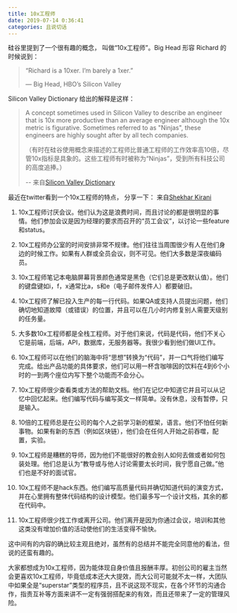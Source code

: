 ```yaml
---
title: 10x工程师
date: 2019-07-14 0:36:41
categories: 且说切话
---
```

硅谷里提到了一个很有趣的概念， 叫做“10x工程师”。Big Head 形容 Richard 的时候说到：
> “Richard is a 10xer. I’m barely a 1xer.”
>
> — Big Head, HBO’s Silicon Valley

Silicon Valley Dictionary 给出的解释是这样：
> A concept sometimes used in Silicon Valley to describe an engineer that is 10x more productive than an average engineer although the 10x metric is figurative. Sometimes referred to as "Ninjas", these engineers are highly sought after by all tech companies.
>
> （有时在硅谷使用概念来描述的工程师比普通工程师的工作效率高10倍，尽管10x指标是具象的。这些工程师有时被称为“Ninjas”，受到所有科技公司的高度追捧。）
>
> -- 来自[Silicon Valley Dictionary](http://svdictionary.com/words/10x-engineer)

最近在twitter看到一个10x工程师的特点， 分享一下：
来自[Shekhar Kirani](https://twitter.com/skirani/status/1149302828420067328)

1. 10x工程师讨厌会议。他们认为这是浪费时间，而且讨论的都是很明显的事情。他们参加会议是因为经理的要求而召开的“员工会议”，以讨论一些feature和status。

2. 10x工程师办公室的时间安排非常不规律。他们往往当周围很少有人在他们身边的时候工作。如果有人群或全员会议，则不可见。他们大多数是深夜编码员。

3. 10x工程师笔记本电脑屏幕背景颜色通常是黑色（它们总是更改默认值）。他们的键盘键如i，f，x通常比a，s和e（电子邮件发件人）都要破旧。

4. 10x工程师了解已投入生产的每一行代码。如果QA或支持人员提出问题，他们确切地知道故障（或错误）的位置，并且可以在几小时内修复别人需要天级别的任务量。

5. 大多数10x工程师都是全栈工程师。对于他们来说，代码是代码，他们不关心它是前端，后端，API，数据库，无服务器等。我很少看到他们做UI工作。

6. 10x工程师可以在他们的脑海中将“思想”转换为“代码”，并一口气将他们编写完成。给出产品功能的具体要求，他们可以用一杯含咖啡因的饮料在4到6个小时的一到两个座位内写下整个功能而不会分心。

7. 10x工程师很少查看类或方法的帮助文档。他们在记忆中知道它并且可以从记忆中回忆起来。他们编写代码与编写英文一样简单。没有休息，没有暂停，只是输入。

8. 10倍的工程师总是在公司的每个人之前学习新的框架，语言。他们不怕任何新事物。如果有新的东西（例如区块链），他们会在任何人开始之前吞噬，配置，实验。

9. 10x工程师是糟糕的导师，因为他们不能很好的教会别人如何去做或者如何包装处理。他们总是认为“教导或与他人讨论需要太长时间，我宁愿自己做。”他们也是不好的面试官。

10. 10x工程师不是hack东西。他们编写高质量代码并确切知道代码的演变方式，并在心里拥有整体代码结构的设计模型。他们最多写一个设计文档，其余的都在代码中。

11. 10x工程师很少找工作或离开公司。他们离开是因为你通过会议，培训和其他这类没有增加价值的活动使他们的生活变得不愉快。

这中间有的内容的确比较主观且绝对，虽然有的总结并不能完全同意他的看法，但说的还蛮有趣的。

大家都想成为10x工程师，因为能体现自身价值且报酬丰厚。初创公司的雇主当然会更喜欢10x工程师，毕竟低成本还大大提效，而大公司可能就不太一样，大团队中如果全是“superstar”类型的程序员，且不说这现不现实，在各个环节的沟通合作，指责互补等方面来讲不一定有强弱搭配来的有效，而且还带来了一定的管理风险。